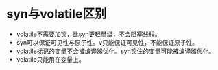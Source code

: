 # syn与volatile区别

- volatile不需要加锁，比syn更轻量级，不会阻塞线程。
- syn可以保证可见性与原子性。v只能保证可见性，不能保证原子性。
- volatile标记的变量不会被编译器优化。syn锁住的变量可能被编译器优化。
- volatile只能用在变量上。
